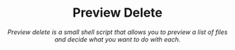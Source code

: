 <h1 align="center">Preview Delete</h1>
<p align="center"><em> Preview delete is a small shell script that allows you to preview a list of files and decide what you want to do with each.</em></p>
